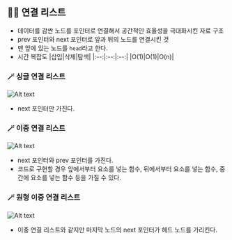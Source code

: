 ## 🧙‍♀️ 연결 리스트

- 데이터를 감싼 노드를 포인터로 연결해서 공간적인 효율성을 극대화시킨 자료 구조
- prev 포인터와 next 포인터로 앞과 뒤의 노드를 연결시킨 것
- 맨 앞에 있는 노드를 `head`라고 한다.
- 시간 복잡도
  |삽입|삭제|탐색|
  |:--:|:--:|:--:|
  |O(1)|O(1)|O(n)|

### 🪄 싱글 연결 리스트

![Alt text](image.png)

- next 포인터만 가진다.

### 🪄 이중 연결 리스트

![Alt text](image-1.png)

- next 포인터와 prev 포인터를 가진다.
- 코드로 구현할 경우 앞에서부터 요소를 넣는 함수, 뒤에서부터 요소를 넣는 함수, 중간에 요소를 넣는 함수 등을 가질 수 있다.

### 🪄 원형 이중 연결 리스트

![Alt text](image-2.png)

- 이중 연결 리스트와 같지만 마지막 노드의 next 포인터가 헤드 노드를 가리킨다.
